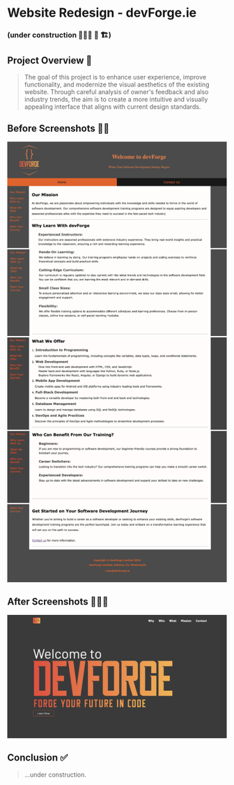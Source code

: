 # Website Redesign - devForge.ie 
### (under construction 👷🏼‍♂️ 🚧 🏗️)

## Project Overview 📝

> The goal of this project is to enhance user experience, improve functionality, and modernize the visual aesthetics of the existing website.
> Through careful analysis of owner's feedback and also industry trends, the aim is to create a more intuitive and visually appealing interface that aligns with current design standards.

## Before Screenshots 🧟‍♂️

![before top of page](./src/assets/images/before-after/before-1.png)
![before content page](./src/assets/images/before-after/before-2.png)
![before content page](./src/assets/images/before-after/before-3.png)
![before content page](./src/assets/images/before-after/before-4.png)
![before bottom of page](./src/assets/images/before-after/before-5.png)

## After Screenshots 🧚🏼‍♂️

![after top of page hero](./src/assets/images/before-after/after-1.png)

## Conclusion ✅

> ...under construction.
